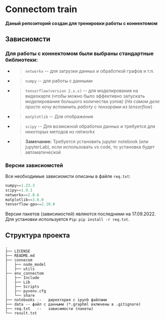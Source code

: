 # Connectom train

**Даный репозиторий создан для тренировки работы с коннектомом**

## Зависиомсти

### Для работы с коннектомом были выбраны стандартные библиотеки:

* > ```networkx``` -- для загрузки данных и обработкой графов и т.п.
* > ```numpy``` -- для работы с данными
* > ```tensorflow(version 2.x.x)``` -- для моделирования на видеокарте (чтобы можно было эффективно запускать моделирование большого количества узлов) (*На самом деле просто хочу вспомнить работу с тензорами из tensorflow*)
* > ```matplotlib``` -- Для отображения
* > ```scipy``` -- Для возможной обработки данных и требуется для некоторых методов из networkx
* > **Замечание:** Требуется установить jupyter notebook (или jupyterLab), если использовать vs code, то установка будет автоматической

### Версии зависиомстей
Все необходимые зависиомсти описаны в файле ```req.txt```:
```python
numpy==1.23.3
scipy==1.9.1
networkx==2.8.6
matplotlib==3.6.0
tensorflow-gpu==2.10.0
```
Версии пакетов (зависимостей) являются последними на 17.09.2022.
Для установки используется ```Pip```: ```pip install -r req.txt```.

## Структура проекта
```
.
├── LICENSE 
├── README.md
├── connecom
│   ├── node_model
│   ├── utils
├── env_connectom
│   ├── Include
│   ├── Lib
│   ├── Scripts
│   ├── pyvenv.cfg
│   └── share
├── notebooks --   директория с ipynb файлами
├── data -- файл с данными (*.graphml включены в .gitignore)
├── req.txt   --   зависимости (пакеты)
└── result.txt
```
